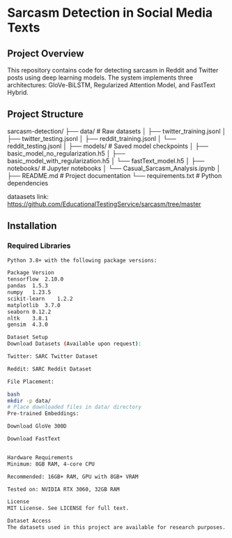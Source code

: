 
# Sarcasm Detection in Social Media Texts

## Project Overview
This repository contains code for detecting sarcasm in Reddit and Twitter posts using deep learning models. The system implements three architectures: GloVe-BiLSTM, Regularized Attention Model, and FastText Hybrid.

## Project Structure

sarcasm-detection/
├── data/ # Raw datasets
│ ├── twitter_training.jsonl
│ ├── twitter_testing.jsonl
│ ├── reddit_training.jsonl
│ └── reddit_testing.jsonl
│
├── models/ # Saved model checkpoints
│ ├── basic_model_no_regularization.h5
│ ├── basic_model_with_regularization.h5
│ └── fastText_model.h5
│
├── notebooks/ # Jupyter notebooks
│ └── Casual_Sarcasm_Analysis.ipynb
│
├── README.md # Project documentation
└── requirements.txt # Python dependencies

dataasets link: https://github.com/EducationalTestingService/sarcasm/tree/master

## Installation

### Required Libraries
```bash
Python 3.8+ with the following package versions:

Package	Version
tensorflow	2.10.0
pandas	1.5.3
numpy	1.23.5
scikit-learn	1.2.2
matplotlib	3.7.0
seaborn	0.12.2
nltk	3.8.1
gensim	4.3.0

Dataset Setup
Download Datasets (Available upon request):

Twitter: SARC Twitter Dataset

Reddit: SARC Reddit Dataset

File Placement:

bash
mkdir -p data/
# Place downloaded files in data/ directory
Pre-trained Embeddings:

Download GloVe 300D

Download FastText


Hardware Requirements
Minimum: 8GB RAM, 4-core CPU

Recommended: 16GB+ RAM, GPU with 8GB+ VRAM

Tested on: NVIDIA RTX 3060, 32GB RAM

License
MIT License. See LICENSE for full text.

Dataset Access
The datasets used in this project are available for research purposes. Contact your.name@institution.com for access requests.
